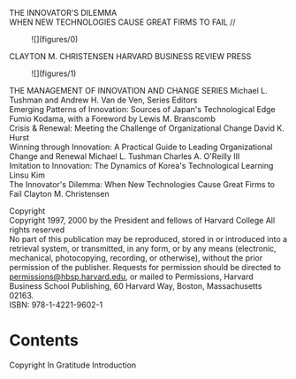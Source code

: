 <!-- PageHeader=""The most influential business thinker on Earth." - The New Yorker" -->  
THE INNOVATOR'S DILEMMA  
WHEN NEW TECHNOLOGIES CAUSE GREAT FIRMS TO FAIL //  
<figure>  
![](figures/0)  
</figure>  
CLAYTON M. CHRISTENSEN  
HARVARD BUSINESS REVIEW PRESS  
<figure>  
![](figures/1)  
<!-- FigureContent="" -->  
</figure>  
  
THE MANAGEMENT OF INNOVATION AND CHANGE SERIES Michael L. Tushman and Andrew H. Van de Ven, Series Editors  
Emerging Patterns of Innovation: Sources of Japan's Technological Edge Fumio Kodama, with a Foreword by Lewis M. Branscomb  
Crisis & Renewal: Meeting the Challenge of Organizational Change David K. Hurst  
Winning through Innovation: A Practical Guide to Leading Organizational Change and Renewal Michael L. Tushman Charles A. O'Reilly III  
Imitation to Innovation: The Dynamics of Korea's Technological Learning Linsu Kim  
The Innovator's Dilemma: When New Technologies Cause Great Firms to Fail Clayton M. Christensen  
   
Copyright  
Copyright 1997, 2000 by the President and fellows of Harvard College All rights reserved  
No part of this publication may be reproduced, stored in or introduced into a retrieval system, or transmitted, in any form, or by any means (electronic, mechanical, photocopying, recording, or otherwise), without the prior permission of the publisher. Requests for permission should be directed to permissions@hbsp.harvard.edu, or mailed to Permissions, Harvard Business School Publishing, 60 Harvard Way, Boston, Massachusetts 02163.  
ISBN: 978-1-4221-9602-1  
   
Contents
===  
Copyright In Gratitude Introduction